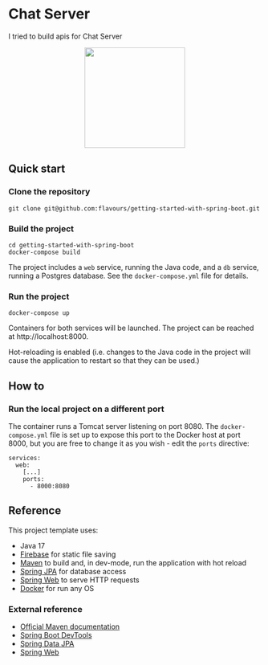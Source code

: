 # Chat Server
I tried to build apis for Chat Server



<p align="center">
  <img src="https://www.underworldcode.org/content/images/size/w600/2020/08/Moby-logo-1.png" width="200">

</p>




## Quick start

### Clone the repository

```
git clone git@github.com:flavours/getting-started-with-spring-boot.git
```

### Build the project

```
cd getting-started-with-spring-boot
docker-compose build
```

The project includes a ``web`` service, running the Java code, and a ``db`` service, running a Postgres database.
See the ``docker-compose.yml`` file for details.

### Run the project

```
docker-compose up
````

Containers for both services will be launched. The project can be reached at http://localhost:8000.

Hot-reloading is enabled (i.e. changes to the Java code in the project will cause the application to restart so that they
can be used.)


## How to

### Run the local project on a different port

The container runs a Tomcat server listening on port 8080. The ``docker-compose.yml`` file is set up to
expose this port to the Docker host at port 8000, but you are free to change it as you wish - edit the ``ports`` directive:

```
services:
  web:
    [...]
    ports: 
      - 8000:8080
```



## Reference

This project template uses:

* Java 17
* [Firebase](https://flywaydb.org/) for static file saving
* [Maven](https://gradle.org/) to build and, in dev-mode, run the application with hot reload
* [Spring JPA](https://docs.spring.io/spring-data/jpa/docs/current/reference/html/) for database access
* [Spring Web](https://spring.io/guides/gs/serving-web-content/) to serve HTTP requests
* [Docker](https://www.thymeleaf.org/doc/tutorials/3.0/thymeleafspring.html) for run any OS


### External reference

* [Official Maven documentation](https://maven.apache.org/guides/)
* [Spring Boot DevTools](https://docs.spring.io/spring-boot/docs/2.2.5.RELEASE/reference/htmlsingle/#using-boot-devtools)
* [Spring Data JPA](https://docs.spring.io/spring-boot/docs/2.2.5.RELEASE/reference/htmlsingle/#boot-features-jpa-and-spring-data)
* [Spring Web](https://docs.spring.io/spring-boot/docs/2.2.5.RELEASE/reference/htmlsingle/#boot-features-developing-web-applications)
